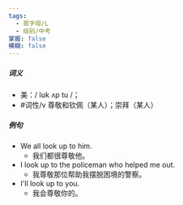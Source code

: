 ```yaml
---
tags:
  - 首字母/L
  - 级别/中考
掌握: false
模糊: false
---
```

##### 词义
- 美：/ lʊk ʌp tu /；
- #词性/v  尊敬和钦佩（某人）；崇拜（某人）
##### 例句
- We all look up to him.
	- 我们都很尊敬他。
- I look up to the policeman who helped me out.
	- 我尊敬那位帮助我摆脱困境的警察。
- I'll look up to you.
	- 我会尊敬你的。
